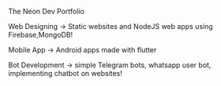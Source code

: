 The Neon Dev Portfolio

Web Designing -> 
Static websites and NodeJS web apps using Firebase,MongoDB!


Mobile App ->
Android apps made with flutter


Bot Development ->
simple Telegram bots, whatsapp user bot, implementing chatbot on websites!
